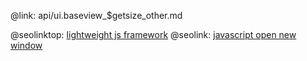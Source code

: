@link: api/ui.baseview_$getsize_other.md

@seolinktop: [lightweight js framework](https://webix.com)
@seolink: [javascript open new window](https://webix.com/widget/window/)